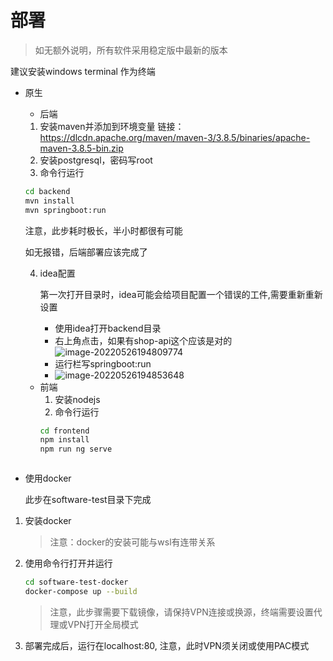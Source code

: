 # 部署

> 如无额外说明，所有软件采用稳定版中最新的版本

建议安装windows terminal 作为终端


- 原生
    - 后端
   1. 安装maven并添加到环境变量
       链接： https://dlcdn.apache.org/maven/maven-3/3.8.5/binaries/apache-maven-3.8.5-bin.zip
   2. 安装postgresql，密码写root
   2. 命令行运行
   
    ```bash
    cd backend
    mvn install
    mvn springboot:run
    ```
   
    注意，此步耗时极长，半小时都很有可能
   
   如无报错，后端部署应该完成了
   
   4. idea配置
   
       第一次打开目录时，idea可能会给项目配置一个错误的工件,需要重新重新设置
   
       - 使用idea打开backend目录
       - 右上角点击，如果有shop-api这个应该是对的
           ![image-20220526194809774](D:\Archieved\MakrdownCache\deployment\image-20220526194809774.png)
       - 运行栏写springboot:run
       - ![image-20220526194853648](D:\Archieved\MakrdownCache\deployment\image-20220526194853648.png)
   
    - 前端
        1. 安装nodejs
        2. 命令行运行
         ```bash
         cd frontend
         npm install
         npm run ng serve
   
    
   
- 使用docker

    此步在software-test目录下完成

1. 安装docker

    >  注意：docker的安装可能与wsl有连带关系
    
 2. 使用命令行打开并运行
    ```bash
    cd software-test-docker
    docker-compose up --build
    ```
    > 注意，此步骤需要下载镜像，请保持VPN连接或换源，终端需要设置代理或VPN打开全局模式

3. 部署完成后，运行在localhost:80, 注意，此时VPN须关闭或使用PAC模式
